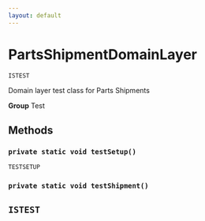 ```yaml
---
layout: default
---
```

# PartsShipmentDomainLayer

`ISTEST`

Domain layer test class for Parts Shipments


**Group** Test

## Methods
### `private static void testSetup()`

`TESTSETUP`
### `private static void testShipment()`

`ISTEST`
---
